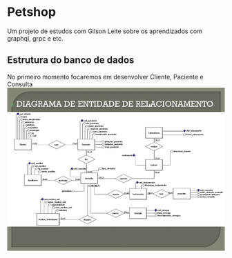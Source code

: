 # Petshop
Um projeto de estudos com Gilson Leite sobre os aprendizados com graphql, grpc e etc. 

## Estrutura do banco de dados
No primeiro momento focaremos em desenvolver Cliente, Paciente e Consulta
![MER](./MER_ENTIDADE_RELACIONAMENTO.jpg)